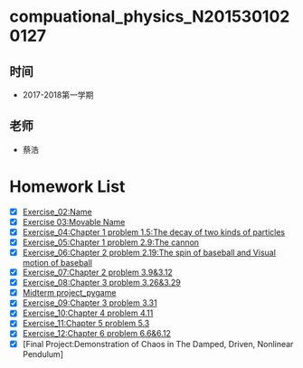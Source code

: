 # compuational_physics_N2015301020127
## 时间 
- 2017-2018第一学期

## 老师 
- 蔡浩
# Homework List
- [x] [Exercise_02:Name](https://github.com/AaalgerLee/compuational_physics_N2015301020127/blob/master/Exercise_02.md)
- [x] [Exercise 03:Movable Name](https://github.com/AaalgerLee/compuational_physics_N2015301020127/blob/master/Exercise%2003.md)
- [x] [Exercise_04:Chapter 1 problem 1.5:The decay of two kinds of particles](https://github.com/AaalgerLee/compuational_physics_N2015301020127/blob/master/Exercise_04/Exercise_04.md)
- [x] [Exercise_05:Chapter 1 problem 2.9:The cannon](https://github.com/AaalgerLee/compuational_physics_N2015301020127/blob/master/Exercise_05/Exercise_05.md)
- [x] [Exercise_06:Chapter 2 problem 2.19:The spin of baseball and Visual motion of baseball](https://github.com/AaalgerLee/compuational_physics_N2015301020127/blob/master/Exercise_06/Exercise_06.md)
- [x] [Exercise_07:Chapter 2 problem 3.9&3.12](https://github.com/AaalgerLee/compuational_physics_N2015301020127/blob/master/Exercise_07/Exercise_07.md)
- [x] [Exercise_08:Chapter 3 problem 3.26&3.29](https://github.com/AaalgerLee/compuational_physics_N2015301020127/blob/master/Exercise_08/Exercise_08.md)                         
- [x] [Midterm project_pygame](https://github.com/AaalgerLee/compuational_physics_N2015301020127/blob/master/midterm/midterm.md)
- [x] [Exercise_09:Chapter 3 problem 3.31](https://github.com/AaalgerLee/compuational_physics_N2015301020127/blob/master/Exercise_09/Exercise_09.md)
- [x] [Exercise_10:Chapter 4 problem 4.11](https://github.com/AaalgerLee/compuational_physics_N2015301020127/blob/master/Exercise_10/Exercise_10.md)
- [x] [Exercise_11:Chapter 5 problem 5.3](https://github.com/AaalgerLee/compuational_physics_N2015301020127/blob/master/Exercise_11/Exercise_11.md)
- [x] [Exercise_12:Chapter 6 problem 6.6&6.12](https://github.com/AaalgerLee/compuational_physics_N2015301020127/blob/master/Exercise_12/Exercise_12.md)
- [x] [Final Project:Demonstration of Chaos in The Damped, Driven, Nonlinear Pendulum]

